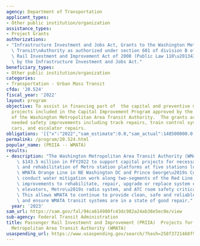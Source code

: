 ```yaml
---
agency: Department of Transportation
applicant_types:
- Other public institution/organization
assistance_types:
- Project Grants
authorizations:
- "Infrastructure Investment and Jobs Act, Grants to the Washington Metropolitan Area\
  \ Transit\nAuthority as authorized under section 601 of division B of the\nPassenger\
  \ Rail Investment and Improvement Act of 2008 (Public Law 110\u2013432), as amended\
  \ by the Infrastructure Investment and Jobs Act."
beneficiary_types:
- Other public institution/organization
categories:
- Transportation - Urban Mass Transit
cfda: '20.524'
fiscal_year: '2022'
layout: program
objective: To assist in financing part of  the capital and preventive maintenance
  projects included in the Capital Improvement Program approved by the  Board of Directors
  of the Washington Metropolitan Area Transit Authority.  The grants are used to address
  needed safety improvements including track repairs, train control systems, new rail
  cars, and escalator repairs.
obligations: '[{"x":"2022","sam_estimate":0.0,"sam_actual":148500000.0,"usa_spending_actual":148419450.0},{"x":"2023","sam_estimate":148500000.0,"sam_actual":0.0,"usa_spending_actual":0.0},{"x":"2024","sam_estimate":148500000.0,"sam_actual":0.0,"usa_spending_actual":0.0}]'
permalink: /program/20.524.html
popular_name: (PRIIA -- WMATA)
results:
- description: "The Washington Metropolitan Area Transit Authority (WMATA) was awarded\
    \ $143.5 million in FFY2022 to support capital projects for necessary safety repairs\
    \ and rehabilitation of Metro station platforms at five stations located on the\
    \ WMATA Orange Line in NE Washington DC and Prince George\u2019s County, Maryland;\
    \ conduct water mitigation work along two-segments of the Red Line; and systemwide\
    \ improvements to rehabilitate, repair, upgrade or replace system escalators and\
    \ elevators, Metro\u2019s radio system, and ATC room safety critical equipment.\
    \ This allows WMATA to continue to provide clean, safe and reliable transportation\
    \ and ensure WMATA transit systems are in a state of good repair."
  year: '2023'
sam_url: https://sam.gov/fal/94ca614980fc43dc982a24ab38e5ec0e/view
sub-agency: Federal Transit Administration
title: Passenger Rail Investment and Improvement (PRIIA)  Projects for Washington
  Metropolitan Area Transit Authority (WMATA)
usaspending_url: https://www.usaspending.gov/search/?hash=258f3721468f9889172b0391f0574d45
---
```

